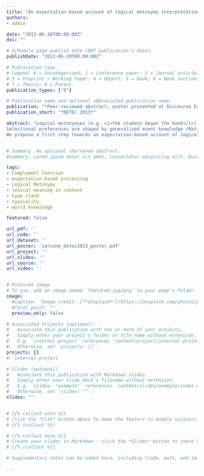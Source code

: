 ```yaml
---
title: "An expectation-based account of logical metonymy interpretation"
authors:
- admin

date: "2013-06-20T00:00:00Z"
doi: ""

# Schedule page publish date (NOT publication's date).
publishDate: "2013-06-20T00:00:00Z"

# Publication type.
# Legend: 0 = Uncategorized; 1 = Conference paper; 2 = Journal article;
# 3 = Preprint / Working Paper; 4 = Report; 5 = Book; 6 = Book section;
# 7 = Thesis; 8 = Patent
publication_types: ["0"]

# Publication name and optional abbreviated publication name.
publication: "*Peer-reviewed abstract, poster presented at Discourse Expectations: Theoretical, Experimental, and Computational Perspectives*"
publication_short: "*DETEC 2013*"

abstract: "Logical metonymies (e.g. <i>the student began the book</i>) have often been treated as a case of type-clash (Pustejovsky 1995): an event-subcategorizing verb (<i>begin</i>) is combined with an entity-denoting object (<i>the book</i>), leading to (1) extra processing costs, ascribed to coercion, a compositional operation needed to construct an event sense for the object (Frisson and McElree 2008) and (2) the recovery of a covert event from complex lexical entries (object → <i>reading, writing</i>). Nevertheless, Lascarides and Copestake (1998) have observed that lexical information is not enough to account for the range of interpretations in logical metonymy (for example, to retrieve the interpretation for <i>My goats eat anything. He really enjoyed your book</i>). They claim that pragmatic inference is often needed to retrieve discourse-relevant interpretations, and thus advocate for an interaction between lexicon and pragmatics. While focusing on the role of type clash, previous experimental studies on logical metonymy have only marginally considered effects of discourse in logical metonymy interpretation (but see de Almeida and Dwivedi 2008) and their interaction with type.
Selectional preferences are shaped by generalized event knowledge (Matsuki et al. 2011), which can be described in terms of thematic fit, that is, the typicality of a filler for an argument slot (e.g., the fact that <i>eat</i> requires a [+edible] object or that <i>thief</i> is a more fitting object for <i>arrest</i> than <i>policeman</i>). Thematic fit can be influenced by inter-sentential context but also by a wider discourse context; psycholinguistic studies have shown how people make extensive use of knowledge of typical scenarios to exploit contextual cues and build expectations about upcoming input in language (that is, input with the highest thematic fit with previous context, McRae et al. 1998; Matsuki et al. 2011).
We propose a first step towards an expectation-based account of logical metonymy interpretation, where processing costs for logical metonymies are modulated by discourse-driven expectations about upcoming input. We suggest that thematic fit plays an important role in logical metonymy interpretation, by (1) distinguishing metonymic contexts (begin has a low thematic fit for entity-denoting objects such as <i>book</i>, making <i>book</i> a less expected object for <i>begin</i> than an event-denoting object), and (2) determining the most expected interpretation (the interpretation with the highest thematic fit with the context: <i>the author began the book → writing, the student began the book → reading</i>, Zarcone and Padó 2011)."


# Summary. An optional shortened abstract.
#summary: Lorem ipsum dolor sit amet, consectetur adipiscing elit. Duis posuere tellus ac convallis placerat. Proin tincidunt magna sed ex sollicitudin condimentum.

tags:
- Complement Coercion
- expectation-based processing
- Logical Metonymy
- lexical meaning in context
- type clash
- typicality
- world knowledge

featured: false

url_pdf: ''
url_code: ''
url_dataset: ''
url_poster: 'zarcone_detec2013_poster.pdf'
url_project: ''
url_slides: ''
url_source: ''
url_video: ''


# Featured image
# To use, add an image named `featured.jpg/png` to your page's folder.
image:
  #caption: 'Image credit: [**Unsplash**](https://unsplash.com/photos/pLCdAaMFLTE)'
  #focal_point: ""
  preview_only: false

# Associated Projects (optional).
#   Associate this publication with one or more of your projects.
#   Simply enter your project's folder or file name without extension.
#   E.g. `internal-project` references `content/project/internal-project/index.md`.
#   Otherwise, set `projects: []`.
projects: []
#- internal-project

# Slides (optional).
#   Associate this publication with Markdown slides.
#   Simply enter your slide deck's filename without extension.
#   E.g. `slides: "example"` references `content/slides/example/index.md`.
#   Otherwise, set `slides: ""`.
slides: ""


# {{% callout note %}}
# Click the *Cite* button above to demo the feature to enable visitors to import publication metadata into their reference management software.
# {{% /callout %}}

# {{% callout note %}}
# Create your slides in Markdown - click the *Slides* button to check out the example.
# {{% /callout %}}

# Supplementary notes can be added here, including [code, math, and images](https://wowchemy.com/docs/writing-markdown-latex/).

---
```

